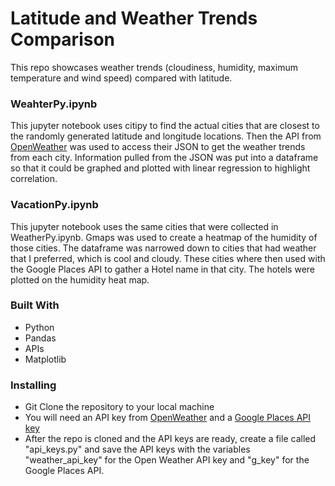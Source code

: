 # Latitude and Weather Trends Comparison

This repo showcases weather trends (cloudiness, humidity, maximum temperature and wind speed) compared with latitude.  

### WeahterPy.ipynb
This jupyter notebook uses citipy to find the actual cities that are closest to the randomly generated latitude and longitude locations.  Then the API from [OpenWeather](https://openweathermap.org/) was used to access their JSON to get the weather trends from each city. Information pulled from the JSON was put into a dataframe so that it could be graphed and plotted with linear regression to highlight correlation.

### VacationPy.ipynb
This jupyter notebook uses the same cities that were collected in WeatherPy.ipynb.  Gmaps was used to create a heatmap of the humidity of those cities. The dataframe was narrowed down to cities that had weather that I preferred, which is cool and cloudy. These cities where then used with the Google Places API to gather a Hotel name in that city. The hotels were plotted on the humidity heat map.


### Built With
* Python
* Pandas
* APIs
* Matplotlib

### Installing
* Git Clone the repository to your local machine
* You will need an API key from [OpenWeather](https://openweathermap.org/) and a [Google Places API key](developers.google.com)
* After the repo is cloned and the API keys are ready, create a file called "api_keys.py" and save the API keys with the variables "weather_api_key" for the Open Weather API key and "g_key" for the Google Places API.
